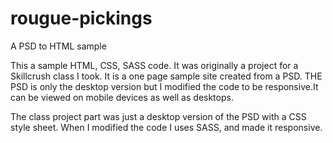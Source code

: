 # rougue-pickings
A PSD to HTML sample 


This a sample HTML, CSS, SASS code.  It was originally a project for a Skillcrush class I took. It is a one page sample site created 
from a PSD. THE PSD is only the desktop version but I modified the code to be responsive.It can be viewed on mobile devices as well 
as desktops. 

The class project part was just a desktop version of the PSD with a CSS style sheet.  When I modified the code I uses SASS, 
and made it responsive.
